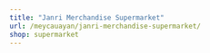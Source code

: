 ```yaml
---
title: "Janri Merchandise Supermarket"
url: /meycauayan/janri-merchandise-supermarket/
shop: supermarket
---
```

